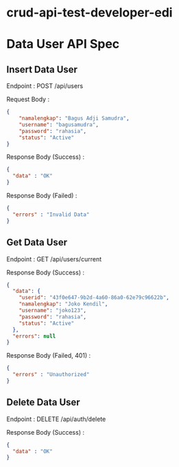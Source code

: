 # crud-api-test-developer-edi

# Data User API Spec

## Insert Data User

Endpoint : POST /api/users

Request Body :

```json
{
    "namalengkap": "Bagus Adji Samudra",
    "username": "bagusamudra",
    "password": "rahasia",
    "status": "Active"
}
```

Response Body (Success) :

```json
{
  "data" : "OK"
}
```

Response Body (Failed) :

```json
{
  "errors" : "Invalid Data"
}
```

## Get Data User

Endpoint : GET /api/users/current

Response Body (Success) :

```json
{
  "data": {
    "userid": "43f0e647-9b2d-4a60-86a0-62e79c96622b",
    "namalengkap": "Joko Kendil",
    "username": "joko123",
    "password": "rahasia",
    "status": "Active"
  },
  "errors": null
}
```

Response Body (Failed, 401) :

```json
{
  "errors" : "Unauthorized"
}
```

## Delete Data User

Endpoint : DELETE /api/auth/delete

Response Body (Success) :

```json
{
  "data" : "OK"
}
```